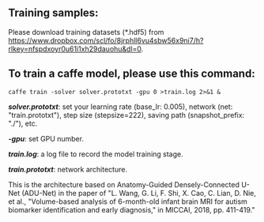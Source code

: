 ## Training samples:

Please download training datasets (*.hdf5) from https://www.dropbox.com/scl/fo/8jrphll6vu4sbw56x9ni7/h?rlkey=nfspdxoyr0u61i1xh29dauohu&dl=0.

## To train a caffe model, please use this command: 

    caffe train -solver solver.prototxt -gpu 0 >train.log 2>&1 & 

***solver.prototxt***: set your learning rate (base_lr: 0.005), network (net: "train.prototxt"), step size (stepsize=222),  saving path (snapshot_prefix: "./"), etc.

***-gpu***: set GPU number.

***train.log***: a log file to record the model training stage.

***train.prototxt***: network architecture.

This is the architecture based on Anatomy-Guided Densely-Connected U-Net (ADU-Net) in the paper of "L. Wang, G. Li, F. Shi, X. Cao, C. Lian, D. Nie, et al., "Volume-based analysis of 6-month-old infant brain MRI for autism biomarker identification and early diagnosis," in MICCAI, 2018, pp. 411-419."

